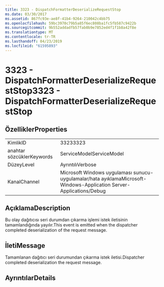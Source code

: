 ```yaml
---
title: 3323 - DispatchFormatterDeserializeRequestStop
ms.date: 03/30/2017
ms.assetid: 867fc93e-ae8f-41b4-9264-210042c4bb75
ms.openlocfilehash: 59bc3970c79b5a85f6ec808ba1fc5fb587c9422b
ms.sourcegitcommit: 9b552addadfb57fab0b9e7852ed4f1f1b8a42f8e
ms.translationtype: MT
ms.contentlocale: tr-TR
ms.lasthandoff: 04/23/2019
ms.locfileid: "61595893"
---
```

# <a name="3323---dispatchformatterdeserializerequeststop"></a><span data-ttu-id="6b61e-102">3323 - DispatchFormatterDeserializeRequestStop</span><span class="sxs-lookup"><span data-stu-id="6b61e-102">3323 - DispatchFormatterDeserializeRequestStop</span></span>
## <a name="properties"></a><span data-ttu-id="6b61e-103">Özellikler</span><span class="sxs-lookup"><span data-stu-id="6b61e-103">Properties</span></span>  
  
|||  
|-|-|  
|<span data-ttu-id="6b61e-104">Kimlik</span><span class="sxs-lookup"><span data-stu-id="6b61e-104">ID</span></span>|<span data-ttu-id="6b61e-105">3323</span><span class="sxs-lookup"><span data-stu-id="6b61e-105">3323</span></span>|  
|<span data-ttu-id="6b61e-106">anahtar sözcükler</span><span class="sxs-lookup"><span data-stu-id="6b61e-106">Keywords</span></span>|<span data-ttu-id="6b61e-107">ServiceModel</span><span class="sxs-lookup"><span data-stu-id="6b61e-107">ServiceModel</span></span>|  
|<span data-ttu-id="6b61e-108">Düzey</span><span class="sxs-lookup"><span data-stu-id="6b61e-108">Level</span></span>|<span data-ttu-id="6b61e-109">Ayrıntılı</span><span class="sxs-lookup"><span data-stu-id="6b61e-109">Verbose</span></span>|  
|<span data-ttu-id="6b61e-110">Kanal</span><span class="sxs-lookup"><span data-stu-id="6b61e-110">Channel</span></span>|<span data-ttu-id="6b61e-111">Microsoft Windows uygulaması sunucu-uygulamalar/hata ayıklama</span><span class="sxs-lookup"><span data-stu-id="6b61e-111">Microsoft-Windows-Application Server-Applications/Debug</span></span>|  
  
## <a name="description"></a><span data-ttu-id="6b61e-112">Açıklama</span><span class="sxs-lookup"><span data-stu-id="6b61e-112">Description</span></span>  
 <span data-ttu-id="6b61e-113">Bu olay dağıtıcısı seri durumdan çıkarma işlemi istek iletisinin tamamlandığında yayılır.</span><span class="sxs-lookup"><span data-stu-id="6b61e-113">This event is emitted when the dispatcher completed deserialization of the request message.</span></span>  
  
## <a name="message"></a><span data-ttu-id="6b61e-114">İleti</span><span class="sxs-lookup"><span data-stu-id="6b61e-114">Message</span></span>  
 <span data-ttu-id="6b61e-115">Tamamlanan dağıtıcı seri durumundan çıkarma istek iletisi.</span><span class="sxs-lookup"><span data-stu-id="6b61e-115">Dispatcher completed deserialization the request message.</span></span>  
  
## <a name="details"></a><span data-ttu-id="6b61e-116">Ayrıntılar</span><span class="sxs-lookup"><span data-stu-id="6b61e-116">Details</span></span>
